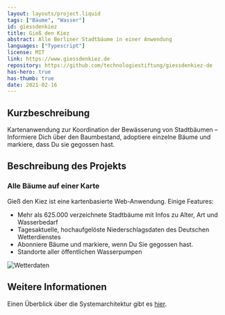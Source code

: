 ```yaml
---
layout: layouts/project.liquid
tags: ["Bäume", "Wasser"]
id: giessdenkiez
title: Gieß den Kiez
abstract: Alle Berliner Stadtbäume in einer Anwendung
languages: ["Typescript"]
license: MIT
link: https://www.giessdenkiez.de
repository: https://github.com/technologiestiftung/giessdenkiez-de
has-hero: true
has-thumb: true
date: 2021-02-16
---
```


## Kurzbeschreibung

Kartenanwendung zur Koordination der Bewässerung von Stadtbäumen – Informiere Dich über den Baumbestand, adoptiere einzelne Bäume und markiere, dass Du sie gegossen hast.

## Beschreibung des Projekts 

### Alle Bäume auf einer Karte

Gieß den Kiez ist eine kartenbasierte Web-Anwendung. Einige Features:

- Mehr als 625.000 verzeichnete Stadtbäume mit Infos zu Alter, Art und Wasserbedarf
- Tagesaktuelle, hochaufgelöste Niederschlagsdaten des Deutschen Wetterdienstes
- Abonniere Bäume und markiere, wenn Du Sie gegossen hast.
- Standorte aller öffentlichen Wasserpumpen

![Wetterdaten](/assets/images/projects/giessdenkiez_weather.png)

## Weitere Informationen

Einen Überblick über die Systemarchitektur gibt es <a href="https://github.com/technologiestiftung/giessdenkiez-de" target="_blank" rel="noopener noreferrer">hier</a>.
